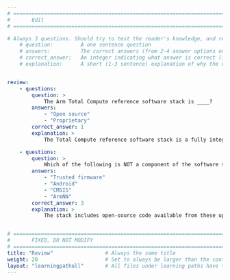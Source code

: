 ```yaml
---
# ================================================================================
#       Edit
# ================================================================================

# Always 3 questions. Should try to test the reader's knowledge, and reinforce the key points you want them to remember.
    # question:         A one sentence question
    # answers:          The correct answers (from 2-4 answer options only). Should be surrounded by quotes.
    # correct_answer:   An integer indicating what answer is correct (index starts from 0)
    # explanation:      A short (1-3 sentence) explanation of why the correct answer is correct. Can add aditional context if desired


review:
    - questions:
        question: >
            The Arm Total Compute reference software stack is ____?
        answers:
            - "Open source"
            - "Proprietary"
        correct_answer: 1
        explanation: >
            The Total Compute reference software stack is a fully integrated open-source stack, from Firmware up to Android.

    - questions:
        question: >
            Which of the following is NOT a component of the software stack?
        answers:
            - "Trusted firmware"
            - "Android"
            - "CMSIS"
            - "ArmNN"
        correct_answer: 3
        explanation: >
            The stack includes open-source code available from these upstream projects: SCP firmware, Trusted firmware, Linux kernel, Android, and ArmNN.


# ================================================================================
#       FIXED, DO NOT MODIFY
# ================================================================================
title: "Review"                 # Always the same title
weight: 20                      # Set to always be larger than the content in this path
layout: "learningpathall"       # All files under learning paths have this same wrapper
---
```

